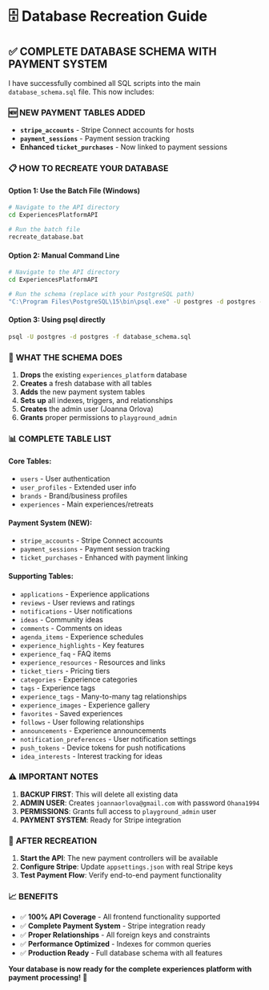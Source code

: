 # 🗄️ Database Recreation Guide

## ✅ **COMPLETE DATABASE SCHEMA WITH PAYMENT SYSTEM**

I have successfully combined all SQL scripts into the main `database_schema.sql` file. This now includes:

### 🆕 **NEW PAYMENT TABLES ADDED**
- **`stripe_accounts`** - Stripe Connect accounts for hosts
- **`payment_sessions`** - Payment session tracking  
- **Enhanced `ticket_purchases`** - Now linked to payment sessions

### 📋 **HOW TO RECREATE YOUR DATABASE**

#### **Option 1: Use the Batch File (Windows)**
```bash
# Navigate to the API directory
cd ExperiencesPlatformAPI

# Run the batch file
recreate_database.bat
```

#### **Option 2: Manual Command Line**
```bash
# Navigate to the API directory
cd ExperiencesPlatformAPI

# Run the schema (replace with your PostgreSQL path)
"C:\Program Files\PostgreSQL\15\bin\psql.exe" -U postgres -d postgres -f database_schema.sql
```

#### **Option 3: Using psql directly**
```bash
psql -U postgres -d postgres -f database_schema.sql
```

### 🔧 **WHAT THE SCHEMA DOES**

1. **Drops** the existing `experiences_platform` database
2. **Creates** a fresh database with all tables
3. **Adds** the new payment system tables
4. **Sets up** all indexes, triggers, and relationships
5. **Creates** the admin user (Joanna Orlova)
6. **Grants** proper permissions to `playground_admin`

### 📊 **COMPLETE TABLE LIST**

#### **Core Tables:**
- `users` - User authentication
- `user_profiles` - Extended user info
- `brands` - Brand/business profiles
- `experiences` - Main experiences/retreats

#### **Payment System (NEW):**
- `stripe_accounts` - Stripe Connect accounts
- `payment_sessions` - Payment session tracking
- `ticket_purchases` - Enhanced with payment linking

#### **Supporting Tables:**
- `applications` - Experience applications
- `reviews` - User reviews and ratings
- `notifications` - User notifications
- `ideas` - Community ideas
- `comments` - Comments on ideas
- `agenda_items` - Experience schedules
- `experience_highlights` - Key features
- `experience_faq` - FAQ items
- `experience_resources` - Resources and links
- `ticket_tiers` - Pricing tiers
- `categories` - Experience categories
- `tags` - Experience tags
- `experience_tags` - Many-to-many tag relationships
- `experience_images` - Experience gallery
- `favorites` - Saved experiences
- `follows` - User following relationships
- `announcements` - Experience announcements
- `notification_preferences` - User notification settings
- `push_tokens` - Device tokens for push notifications
- `idea_interests` - Interest tracking for ideas

### ⚠️ **IMPORTANT NOTES**

1. **BACKUP FIRST**: This will delete all existing data
2. **ADMIN USER**: Creates `joannaorlova@gmail.com` with password `Ohana1994`
3. **PERMISSIONS**: Grants full access to `playground_admin` user
4. **PAYMENT SYSTEM**: Ready for Stripe integration

### 🚀 **AFTER RECREATION**

1. **Start the API**: The new payment controllers will be available
2. **Configure Stripe**: Update `appsettings.json` with real Stripe keys
3. **Test Payment Flow**: Verify end-to-end payment functionality

### 📈 **BENEFITS**

- ✅ **100% API Coverage** - All frontend functionality supported
- ✅ **Complete Payment System** - Stripe integration ready
- ✅ **Proper Relationships** - All foreign keys and constraints
- ✅ **Performance Optimized** - Indexes for common queries
- ✅ **Production Ready** - Full database schema with all features

**Your database is now ready for the complete experiences platform with payment processing!** 🎉

